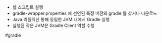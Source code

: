 - 쉘 스크립트 실행
- gradle-wrapper.properties 에 선언된 특정 버전의 gradle 를 찾거나 다운로드
- Java 리플렉션 통해 동일한 JVM 내에서 Gradle 실행
- 실행된 작은 JVM은 Gradle Client 역할 수행



#gradle 